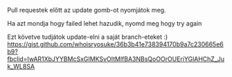 Pull requestek előtt az update gomb-ot nyomjátok meg.

Ha azt mondja hogy failed lehet hazudik, nyomd meg hogy try again

Ezt követve tudjátok update-elni a saját branch-eteket :)
https://gist.github.com/whoisryosuke/36b3b41e738394170b9a7c230665e6b9?fbclid=IwAR1XbJYYBMcSxGIMKSvOItMlfBA3NBsQoOOrOUEriYGlAHChZ_Juk_WL8SA
